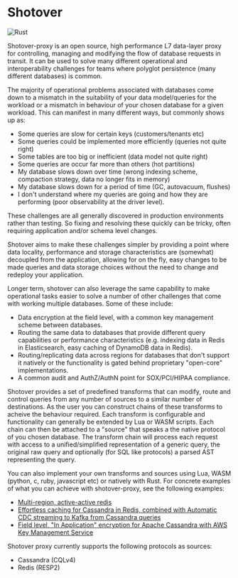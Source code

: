 # Shotover
![Rust](https://github.com/benbromhead/proxy-poc/workflows/Rust/badge.svg)

Shotover-proxy is an open source, high performance L7 data-layer proxy for controlling, managing and modifying the flow 
of database requests in transit. It can be used to solve many different operational and interoperability challenges for 
teams where polyglot persistence (many different databases) is common.

The majority of operational problems associated with databases come down to a mismatch in the suitability of your data 
model/queries for the workload or a mismatch in behaviour of your chosen database for a given workload. This can manifest 
in many different ways, but commonly shows up as:
* Some queries are slow for certain keys (customers/tenants etc)
* Some queries could be implemented more efficiently (queries not quite right)
* Some tables are too big or inefficient (data model not quite right)
* Some queries are occur far more than others (hot partitions)
* My database slows down over time (wrong indexing scheme, compaction strategy, data no longer fits in memory)
* My database slows down for a period of time (GC, autovacuum, flushes)
* I don't understand where my queries are going and how they are performing (poor observability at the driver level).

These challenges are all generally discovered in production environments rather than testing. So fixing and resolving these
quickly can be tricky, often requiring application and/or schema level changes. 

Shotover aims to make these challenges simpler by providing a point where data locality, performance and storage characteristics are 
(somewhat) decoupled from the application, allowing for on the fly, easy changes to be made queries and data storage choices 
without the need to change and redeploy your application.

Longer term, shotover can also leverage the same capability to make operational tasks easier to solve a number of other 
challenges that come with working multiple databases. Some of these include:
* Data encryption at the field level, with a common key management scheme between databases.
* Routing the same data to databases that provide different query capabilities or performance characteristics (e.g. indexing data in Redis in 
Elasticsearch, easy caching of DynamoDB data in Redis).
* Routing/replicating data across regions for databases that don't support it natively or the functionality is gated behind
proprietary "open-core" implementations.
* A common audit and AuthZ/AuthN point for SOX/PCI/HIPAA compliance.

Shotover provides a set of predefined transforms that can modify, route and control queries from any number of sources 
to a similar number of destinations. As the user you can construct chains of these transforms to acheive the behaviour required. 
Each transform is configurable and functionality can generally be extended by Lua or WASM scripts. Each chain can then be attached
to a "source" that speaks a the native protocol of you chosen database. The transform chain will process each request with access to
a unified/simplified representation of a generic query, the original raw query and optionally (for SQL like protocols) a 
parsed AST representing the query.

You can also implement your own transforms and sources using Lua, WASM (python, c, ruby, javascript etc) or natively with Rust. 
For concrete examples of what you can achieve with shotover-proxy, see the following examples:
* [Multi-region, active-active redis](../examples/redis-multi)
* [Effortless caching for Cassandra in Redis, combined with Automatic CDC streaming to Kafka from Cassandra queries](../examples/cass-redis-kafka)
* [Field level, "In Application" encryption for Apache Cassandra with AWS Key Management Service](../examples/cassandra-encryption)

Shotover proxy currently supports the following protocols as sources:
* Cassandra (CQLv4)
* Redis (RESP2)
